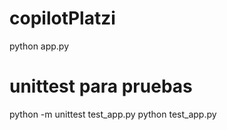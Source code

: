 # copilotPlatzi

python app.py

# unittest para pruebas
python -m unittest test_app.py
python test_app.py
